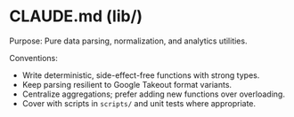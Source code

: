 # CLAUDE.md (lib/)

Purpose: Pure data parsing, normalization, and analytics utilities.

Conventions:

- Write deterministic, side-effect-free functions with strong types.
- Keep parsing resilient to Google Takeout format variants.
- Centralize aggregations; prefer adding new functions over overloading.
- Cover with scripts in `scripts/` and unit tests where appropriate.
